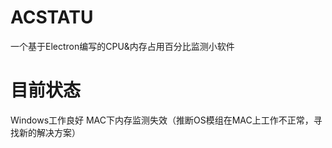 # ACSTATU
一个基于Electron编写的CPU&amp;内存占用百分比监测小软件

# 目前状态

Windows工作良好
MAC下内存监测失效（推断OS模组在MAC上工作不正常，寻找新的解决方案）
